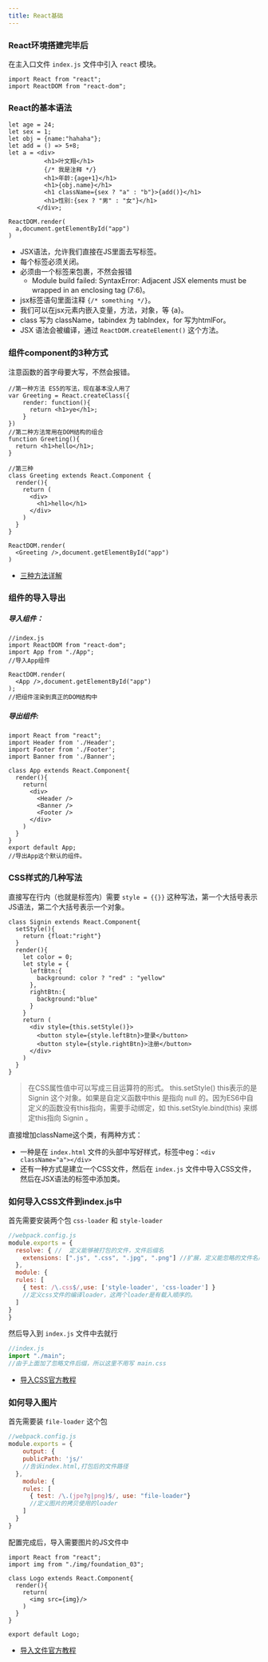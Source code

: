 ```yaml
---
title: React基础
---
```


### React环境搭建完毕后
在主入口文件 `index.js` 文件中引入 `react` 模块。

```
import React from "react";
import ReactDOM from "react-dom";
```

### React的基本语法

```
let age = 24;
let sex = 1;
let obj = {name:"hahaha"};
let add = () => 5+8;
let a = <div>
          <h1>叶文翔</h1>
          {/* 我是注释 */}
          <h1>年龄:{age+1}</h1>
          <h1>{obj.name}</h1>
          <h1 className={sex ? "a" : "b"}>{add()}</h1>
          <h1>性别:{sex ? "男" : "女"}</h1>
        </div>;

ReactDOM.render(
  a,document.getElementById("app")
)

```
- JSX语法，允许我们直接在JS里面去写标签。
- 每个标签必须关闭。
- 必须由一个标签来包裹，不然会报错
    - Module build failed: SyntaxError: Adjacent JSX elements must be wrapped in an enclosing tag (7:6)。
- jsx标签语句里面注释 `{/* something */}`。
- 我们可以在jsx元素内嵌入变量，方法，对象，等 {a}。
- class 写为 className，tabindex 为 tabIndex，for 写为htmlFor。
- JSX 语法会被编译，通过 `ReactDOM.createElement()` 这个方法。

### 组件component的3种方式
注意函数的首字母要大写，不然会报错。

```
//第一种方法 ES5的写法，现在基本没人用了
var Greeting = React.createClass({
    render: function(){
      return <h1>ye</h1>;
    }
})
//第二种方法常用在DOM结构的组合
function Greeting(){
  return <h1>hello</h1>;
}

//第三种
class Greeting extends React.Component {
  render(){
    return (
      <div>
        <h1>hello</h1>
      </div>
    )
  }
}

ReactDOM.render(
  <Greeting />,document.getElementById("app")
)
```

- [三种方法详解](http://www.cnblogs.com/wonyun/p/5930333.html)

### 组件的导入导出

##### 导入组件：

```
//index.js
import ReactDOM from "react-dom";
import App from "./App";
//导入App组件

ReactDOM.render(
  <App />,document.getElementById("app")
);
//把组件渲染到真正的DOM结构中
```

##### 导出组件:

```
import React from "react";
import Header from './Header';
import Footer from './Footer';
import Banner from './Banner';

class App extends React.Component{
  render(){
    return(
      <div>
        <Header />
        <Banner />
        <Footer />
      </div>
    )
  }
}
export default App;
//导出App这个默认的组件。
```

### CSS样式的几种写法
直接写在行内（也就是标签内）需要 `style = {{}}` 这种写法，第一个大括号表示JS语法，第二个大括号表示一个对象。

```
class Signin extends React.Component{
  setStyle(){
    return {float:"right"}
  }
  render(){
    let color = 0;
    let style = {
      leftBtn:{
        background: color ? "red" : "yellow"
      },
      rightBtn:{
        background:"blue"
      }
    }
    return (
      <div style={this.setStyle()}>
        <button style={style.leftBtn}>登录</button>
        <button style={style.rightBtn}>注册</button>
      </div>
    )
  }
}
```

>在CSS属性值中可以写成三目运算符的形式。
this.setStyle() this表示的是 Signin 这个对象。如果是自定义函数中this 是指向 null 的。因为ES6中自定义的函数没有this指向，需要手动绑定，如 this.setStyle.bind(this) 来绑定this指向 Signin 。
>

直接增加className这个类，有两种方式：

- 一种是在 `index.html` 文件的头部中写好样式，标签中eg：`<div className="a"></div>`
- 还有一种方式是建立一个CSS文件，然后在 `index.js` 文件中导入CSS文件，然后在JSX语法的标签中添加类。

### 如何导入CSS文件到index.js中
首先需要安装两个包 `css-loader` 和 `style-loader`

```js
//webpack.config.js
module.exports = {
  resolve: { //  定义能够被打包的文件，文件后缀名
    extensions: [".js", ".css", ".jpg", ".png"] //扩展，定义能忽略的文件名后缀
  },
  module: {
  rules: [
    { test: /\.css$/,use: ['style-loader', 'css-loader'] }
    //定义css文件的编译loader，这两个loader是有载入顺序的。
  ]
}
}

```

然后导入到 `index.js` 文件中去就行

```js
//index.js
import "./main";
//由于上面加了忽略文件后缀，所以这里不用写 main.css
```

- [导入CSS官方教程](https://github.com/webpack-contrib/css-loader)

### 如何导入图片
首先需要装 `file-loader` 这个包

```js
//webpack.config.js
module.exports = {
    output: {
    publicPath: 'js/'
    //告诉index.html,打包后的文件路径
  },
    module: {
    rules: [
      { test: /\.(jpe?g|png)$/, use: "file-loader"}
      //定义图片的拷贝使用的loader
    ]
  }
}
```

配置完成后，导入需要图片的JS文件中

```
import React from "react";
import img from "./img/foundation_03";

class Logo extends React.Component{
  render(){
    return(
      <img src={img}/>
    )
  }
}

export default Logo;
```

- [导入文件官方教程](https://github.com/webpack-contrib/file-loader)
